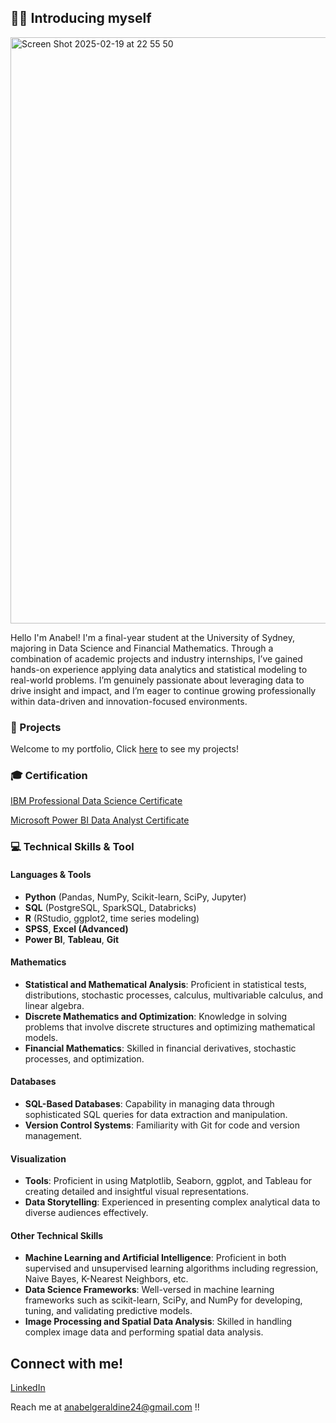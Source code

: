 ## 🙋‍♀️ Introducing myself 

<img width="938" alt="Screen Shot 2025-02-19 at 22 55 50" src="https://github.com/user-attachments/assets/7a3a12f6-2dd6-487c-a6ec-4ee843aefab9" />

Hello I'm Anabel! I'm a final-year student at the University of Sydney, majoring in Data Science and Financial Mathematics. Through a combination of academic projects and industry internships, I’ve gained hands-on experience applying data analytics and statistical modeling to real-world problems. I’m genuinely passionate about leveraging data to drive insight and impact, and I’m eager to continue growing professionally within data-driven and innovation-focused environments.

### 🧷 Projects
Welcome to my portfolio, Click [here](https://github.com/AnabelGeraldine/Projects) to see my projects!

### 🎓 Certification
[IBM Professional Data Science Certificate](https://github.com/AnabelGeraldine/IBM_ProfessionalDataScience_Certificate)

[Microsoft Power BI Data Analyst Certificate](https://github.com/AnabelGeraldine/Microsoft-Power-BI-Certificate)

### 💻 Technical Skills & Tool

#### Languages & Tools  
- **Python** (Pandas, NumPy, Scikit-learn, SciPy, Jupyter)  
- **SQL** (PostgreSQL, SparkSQL, Databricks)  
- **R** (RStudio, ggplot2, time series modeling)  
- **SPSS**, **Excel (Advanced)**  
- **Power BI**, **Tableau**, **Git**

#### Mathematics
- **Statistical and Mathematical Analysis**: Proficient in statistical tests, distributions, stochastic processes, calculus, multivariable calculus, and linear algebra.
- **Discrete Mathematics and Optimization**: Knowledge in solving problems that involve discrete structures and optimizing mathematical models.
- **Financial Mathematics**: Skilled in financial derivatives, stochastic processes, and optimization.

#### Databases
- **SQL-Based Databases**: Capability in managing data through sophisticated SQL queries for data extraction and manipulation.
- **Version Control Systems**: Familiarity with Git for code and version management.

#### Visualization
- **Tools**: Proficient in using Matplotlib, Seaborn, ggplot, and Tableau for creating detailed and insightful visual representations.
- **Data Storytelling**: Experienced in presenting complex analytical data to diverse audiences effectively.

#### Other Technical Skills
- **Machine Learning and Artificial Intelligence**: Proficient in both supervised and unsupervised learning algorithms including regression, Naive Bayes, K-Nearest Neighbors, etc.
- **Data Science Frameworks**: Well-versed in machine learning frameworks such as scikit-learn, SciPy, and NumPy for developing, tuning, and validating predictive models.
- **Image Processing and Spatial Data Analysis**: Skilled in handling complex image data and performing spatial data analysis.

## Connect with me!
[LinkedIn](https://www.linkedin.com/in/anabelgeraldine/) 

Reach me at anabelgeraldine24@gmail.com !!

